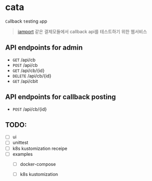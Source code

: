 # cata
`Ca`llback `t`esting `a`pp

> [iamport](https://www.iamport.kr/) 같은 결제모듈에서 callback api를 테스트하기 위한 웹서비스


## API endpoints for admin

* `GET` /api/cb
* `POST` /api/cb
* `GET` /api/cb/{id}
* `DELETE` /api/cb/{id}
* `GET` /api/cbit

## API endpoints for callback posting

* `POST` /api/cb/{id}

## TODO:
* [ ] ui
* [ ] unittest
* [ ] k8s kustomization receipe
* [ ] examples
  * [ ] docker-compose
  * [ ] k8s kustomization
  
  
